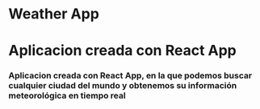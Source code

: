 # Weather App

# Aplicacion creada con React App 
<div>
  <h3>  Aplicacion creada con React App, en la que podemos buscar cualquier ciudad del mundo y obtenemos su información meteorológica en tiempo real</h3>
</div>
